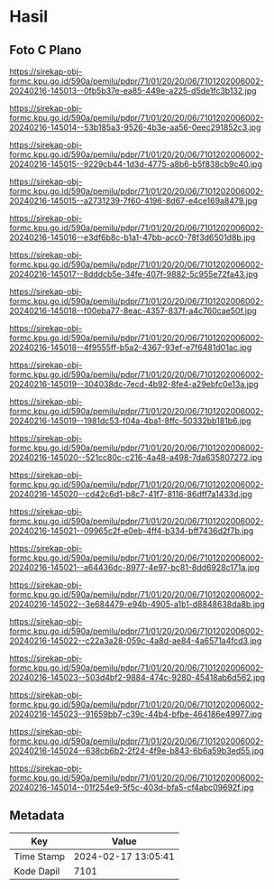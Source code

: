 # Hasil

## Foto C Plano

https://sirekap-obj-formc.kpu.go.id/590a/pemilu/pdpr/71/01/20/20/06/7101202006002-20240216-145013--0fb5b37e-ea85-449e-a225-d5de1fc3b132.jpg

https://sirekap-obj-formc.kpu.go.id/590a/pemilu/pdpr/71/01/20/20/06/7101202006002-20240216-145014--53b185a3-9526-4b3e-aa56-0eec291852c3.jpg

https://sirekap-obj-formc.kpu.go.id/590a/pemilu/pdpr/71/01/20/20/06/7101202006002-20240216-145015--9229cb44-1d3d-4775-a8b6-b5f838cb9c40.jpg

https://sirekap-obj-formc.kpu.go.id/590a/pemilu/pdpr/71/01/20/20/06/7101202006002-20240216-145015--a2731239-7f60-4196-8d67-e4ce169a8479.jpg

https://sirekap-obj-formc.kpu.go.id/590a/pemilu/pdpr/71/01/20/20/06/7101202006002-20240216-145016--e3df6b8c-b1a1-47bb-acc0-78f3d6501d8b.jpg

https://sirekap-obj-formc.kpu.go.id/590a/pemilu/pdpr/71/01/20/20/06/7101202006002-20240216-145017--8dddcb5e-34fe-407f-9882-5c955e72fa43.jpg

https://sirekap-obj-formc.kpu.go.id/590a/pemilu/pdpr/71/01/20/20/06/7101202006002-20240216-145018--f00eba77-8eac-4357-837f-a4c760cae50f.jpg

https://sirekap-obj-formc.kpu.go.id/590a/pemilu/pdpr/71/01/20/20/06/7101202006002-20240216-145018--4f9555ff-b5a2-4367-93ef-e7f6481d01ac.jpg

https://sirekap-obj-formc.kpu.go.id/590a/pemilu/pdpr/71/01/20/20/06/7101202006002-20240216-145019--304038dc-7ecd-4b92-8fe4-a29ebfc0e13a.jpg

https://sirekap-obj-formc.kpu.go.id/590a/pemilu/pdpr/71/01/20/20/06/7101202006002-20240216-145019--1981dc53-f04a-4ba1-8ffc-50332bb181b6.jpg

https://sirekap-obj-formc.kpu.go.id/590a/pemilu/pdpr/71/01/20/20/06/7101202006002-20240216-145020--521cc80c-c216-4a48-a498-7da635807272.jpg

https://sirekap-obj-formc.kpu.go.id/590a/pemilu/pdpr/71/01/20/20/06/7101202006002-20240216-145020--cd42c6d1-b8c7-41f7-8116-86dff7a1433d.jpg

https://sirekap-obj-formc.kpu.go.id/590a/pemilu/pdpr/71/01/20/20/06/7101202006002-20240216-145021--09965c2f-e0eb-4ff4-b334-bff7436d2f7b.jpg

https://sirekap-obj-formc.kpu.go.id/590a/pemilu/pdpr/71/01/20/20/06/7101202006002-20240216-145021--a64436dc-8977-4e97-bc81-8dd6928c171a.jpg

https://sirekap-obj-formc.kpu.go.id/590a/pemilu/pdpr/71/01/20/20/06/7101202006002-20240216-145022--3e684479-e94b-4905-a1b1-d8848638da8b.jpg

https://sirekap-obj-formc.kpu.go.id/590a/pemilu/pdpr/71/01/20/20/06/7101202006002-20240216-145022--c22a3a28-059c-4a8d-ae84-4a6571a4fcd3.jpg

https://sirekap-obj-formc.kpu.go.id/590a/pemilu/pdpr/71/01/20/20/06/7101202006002-20240216-145023--503d4bf2-9884-474c-9280-45418ab6d562.jpg

https://sirekap-obj-formc.kpu.go.id/590a/pemilu/pdpr/71/01/20/20/06/7101202006002-20240216-145023--91659bb7-c39c-44b4-bfbe-464186e49977.jpg

https://sirekap-obj-formc.kpu.go.id/590a/pemilu/pdpr/71/01/20/20/06/7101202006002-20240216-145024--638cb6b2-2f24-4f9e-b843-6b6a59b3ed55.jpg

https://sirekap-obj-formc.kpu.go.id/590a/pemilu/pdpr/71/01/20/20/06/7101202006002-20240216-145014--01f254e9-5f5c-403d-bfa5-cf4abc09692f.jpg


## Metadata

| Key        | Value               |
| ---------- | ------------------- |
| Time Stamp | 2024-02-17 13:05:41 |
| Kode Dapil | 7101                |



